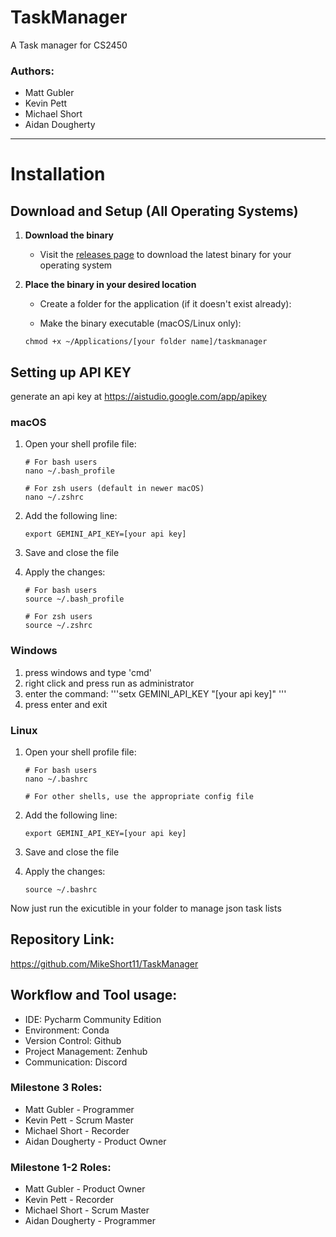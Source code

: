 # TaskManager
A Task manager for CS2450

### Authors:
- Matt Gubler
- Kevin Pett
- Michael Short
- Aidan Dougherty
----------------------------------------------------------
# Installation

## Download and Setup (All Operating Systems)

1. **Download the binary**
   - Visit the [releases page](#) to download the latest binary for your operating system

2. **Place the binary in your desired location**
   - Create a folder for the application (if it doesn't exist already):

   - Make the binary executable (macOS/Linux only):
   ```
   chmod +x ~/Applications/[your folder name]/taskmanager
   ```

## Setting up API KEY

generate an api key at https://aistudio.google.com/app/apikey

### macOS

1. Open your shell profile file:
   ```
   # For bash users
   nano ~/.bash_profile
   
   # For zsh users (default in newer macOS)
   nano ~/.zshrc
   ```

2. Add the following line:
   ```
   export GEMINI_API_KEY=[your api key]
   ```

3. Save and close the file

4. Apply the changes:
   ```
   # For bash users
   source ~/.bash_profile
   
   # For zsh users
   source ~/.zshrc
   ```

### Windows

1. press windows and type 'cmd'
2. right click and press run as administrator
3. enter the command: '''setx GEMINI_API_KEY "[your api key]" '''
4. press enter and exit

### Linux

1. Open your shell profile file:
   ```
   # For bash users
   nano ~/.bashrc
   
   # For other shells, use the appropriate config file
   ```

2. Add the following line:
   ```
   export GEMINI_API_KEY=[your api key]
   ```

3. Save and close the file

4. Apply the changes:
   ```
   source ~/.bashrc
   ```
Now just run the exicutible in your folder to manage json task lists
## Repository Link:
https://github.com/MikeShort11/TaskManager

## Workflow and Tool usage:
- IDE: Pycharm Community Edition
- Environment: Conda
- Version Control: Github
- Project Management: Zenhub
- Communication: Discord

### Milestone 3 Roles:
- Matt Gubler - Programmer
- Kevin Pett - Scrum Master
- Michael Short - Recorder
- Aidan Dougherty - Product Owner

### Milestone 1-2 Roles:
- Matt Gubler - Product Owner
- Kevin Pett - Recorder
- Michael Short - Scrum Master
- Aidan Dougherty - Programmer

